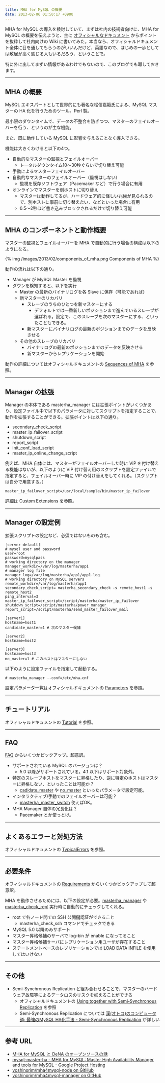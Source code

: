 ```yaml
---
title: MHA for MySQL の概要
date: 2013-02-06 01:50:17 +0900
---
```


MHA for MySQL の導入を検討していて、まずは社内の技術者向けに、MHA for MySQL の概要を伝えようと、主に [オフィシャルなドキュメント](http://code.google.com/p/mysql-master-ha/wiki/TableOfContents?tm=6) からポイントを抜粋して社内向けの Wiki に書いてみた。本当なら、オフィシャルドキュメント全体に目を通してもらうのがいいんだけど、英語なので、はじめの一歩としては敷居が高く感じる人もいるだろう、ということで。

特に外に出してまずい情報があるわけでもないので、このブログでも曝しておきます。

----

## MHA の概要

MySQL エキスパートとして世界的にも著名な松信嘉範氏による、MySQL マスターの HA 化を行うためのツール。Perl 製。

最小限のダウンタイムで、データの不整合を防ぎつつ、マスターのフェイルオーバーを行う、というのが主な機能。

また、既に動作している MySQL に影響を与えることなく導入できる。

機能は大きくわけると以下の4つ。

 * 自動的なマスターの監視とフェイルオーバー
   * トータルダウンタイム10〜30秒ぐらいで切り替え可能
 * 手動によるマスターフェイルオーバー
 * 自動的なマスターのフェイルオーバー（監視はしない）
   * 監視を既存ソフトウェア（Pacemaker など）で行う場合に有用
 * オンラインでマスターを別ホストに切り替え
   * マスターは動作してるが、ハードウェア的に怪しい兆候が見られるので、別ホストに事前に切り替えたい、などといった場合に有用
   * 0.5〜2秒ほど書き込みブロックされるだけで切り替え可能

----

## MHA のコンポーネントと動作概要

マスターの監視とフェイルオーバーを MHA で自動的に行う場合の構成は以下のようになる。

{% img /images/2013/02/components_of_mha.png Components of MHA %}

動作の流れは以下の通り。

 * Manager が MySQL Master を監視
 * ダウンを検知すると、以下を実行
   * Master の最新のバイナリログを各 Slave に保存（可能であれば）
   * 新マスターのリカバリ
     * スレーブのうちのひとつを新マスターにする
       * デフォルトでは一番新しいポジションまで進んでいるスレーブが選ばれる。設定で、このスレーブを次のマスターにする、といったこともできる。
     * 新マスターにバイナリログの最新のポジションまでのデータを反映させる
   * その他のスレーブのリカバリ 
     * バイナリログの最新のポジションまでのデータを反映させる
     * 新マスターからレプリケーションを開始

動作の詳細についてはオフィシャルドキュメントの [Sequences of MHA](http://code.google.com/p/mysql-master-ha/wiki/Sequences_of_MHA) を参照。

----

## Manager の拡張

Manager の本体である masterha_manager には拡張ポイントがいくつかあり、設定ファイル中で以下のパラメータに対してスクリプトを指定することで、動作を拡張することができる。拡張ポイントは以下の通り。

 * secondary\_check\_script
 * master\_ip\_failover_script
 * shutdown\_script
 * report_script
 * init\_conf\_load\_script
 * master\_ip\_online\_change\_script

例えば、MHA 自体には、マスターがフェイルオーバーした時に VIP を付け替える機能はないが、以下のように VIP 付け替え用のスクリプトを設定ファイルで指定すると、フェイルオーバー時に VIP の付け替えをしてくれる。（スクリプトは自分で用意する。）

```
master_ip_failover_script=/usr/local/sample/bin/master_ip_failover
```

詳細は [Custom Extensions](http://code.google.com/p/mysql-master-ha/wiki/Architecture#Custom_Extensions) を参照。

----

## Manager の設定例

拡張スクリプトの設定など、必須ではないものも含む。

```
[server default]
# mysql user and password
user=root
password=mysqlpass
# working directory on the manager
manager_workdir=/var/log/masterha/app1
# manager log file
manager_log=/var/log/masterha/app1/app1.log
# working directory on MySQL servers
remote_workdir=/var/log/masterha/app1
secondary_check_script= masterha_secondary_check -s remote_host1 -s remote_host2
ping_interval=3
master_ip_failover_script=/script/masterha/master_ip_failover
shutdown_script=/script/masterha/power_manager
report_script=/script/masterha/send_master_failover_mail
  
[server1]
hostname=host1
candidate_master=1 # 次のマスター候補

[server2]
hostname=host2

[server3]
hostname=host3
no_master=1 # このホストはマスターにしない
```

以下のように設定ファイルを指定して起動する。

```text
# masterha_manager --conf=/etc/mha.cnf
```

設定パラメータ一覧はオフィシャルドキュメントの [Parameters](http://code.google.com/p/mysql-master-ha/wiki/Parameters) を参照。

----

## チュートリアル

オフィシャルドキュメントの [Tutorial](http://code.google.com/p/mysql-master-ha/wiki/Tutorial) を参照。


----
## FAQ

[FAQ](http://code.google.com/p/mysql-master-ha/wiki/FAQ) からいくつかピックアップ。超意訳。

 * サポートされている MySQL のバージョンは？
   * 5.0 以降がサポートされている。4.1 以下はサポート対象外。
 * 特定のスレーブホストをマスターに昇格したり、逆に特定のホストはマスターに昇格しない、といったことは可能か？
   * [cadidate\_master](http://code.google.com/p/mysql-master-ha/wiki/Parameters#candidate_master) や [no\_master](http://code.google.com/p/mysql-master-ha/wiki/Parameters#no_master) といったパラメータで設定可能。
 * インタラクティブ/手動でのフェイルオーバーは可能？
   * [masterha_master_switch](http://code.google.com/p/mysql-master-ha/wiki/masterha_master_switch) 使えばOK。
 * MHA Manager 自体の冗長化は？
   * Pacemaker とか使っとけ。


----
## よくあるエラーと対処方法

オフィシャルドキュメントの [TypicalErrors](http://code.google.com/p/mysql-master-ha/wiki/TypicalErrors) を参照。
 
----
## 必要条件

オフィシャルドキュメントの [Requirements](http://code.google.com/p/mysql-master-ha/wiki/Requirements) からいくつかピックアップして超意訳。

MHA を動作させるためには、以下の設定が必要。[masterha_manager](http://code.google.com/p/mysql-master-ha/wiki/masterha_manager) や [masterha_check_repl](http://code.google.com/p/mysql-master-ha/wiki/masterha_check_repl) 実行時に自動的にチェックしてくれる。

 * root で各ノード間での SSH 公開鍵認証ができること
   * masterha\_check\_ssh コマンドでチェックできる
 * MySQL 5.0 以降のみサポート
 * マスター昇格候補のサーバで log-bin が enable になってること 
 * マスター昇格候補サーバにレプリケーション用ユーザが存在すること
 * ステートメントベースのレプリケーションでは LOAD DATA INFILE を使用してはいけない

----
## その他

 * Semi-Synchronous Replication と組み合わせることで、マスターのハードウェア故障等によるデータロスのリスクを抑えることができる
   * オフィシャルドキュメントの [Using together with Semi-Synchronous Replication](http://code.google.com/p/mysql-master-ha/wiki/UseCases#Using_together_with_Semi-Synchronous_Replication) を参照
   * Semi-Synchronous Replication については [漢(オトコ)のコンピュータ道: 最強のMySQL HA化手法 - Semi-Synchronous Replication](http://nippondanji.blogspot.jp/2009/03/mysql-ha-semi-synchronous-replication.html) が詳しい


----
## 参考 URL

 * [MHA for MySQL と DeNA のオープンソースの話](http://www.slideshare.net/matsunobu/mha-for-mysqldena)
 * [ mysql-master-ha - MHA for MySQL: Master High Availability Manager and tools for MySQL - Google Project Hosting](http://code.google.com/p/mysql-master-ha/)
 * [yoshinorim/mha4mysql-node on GitHub](https://github.com/yoshinorim/mha4mysql-node)
 * [yoshinorim/mha4mysql-manager on GitHub](https://github.com/yoshinorim/mha4mysql-manager)
